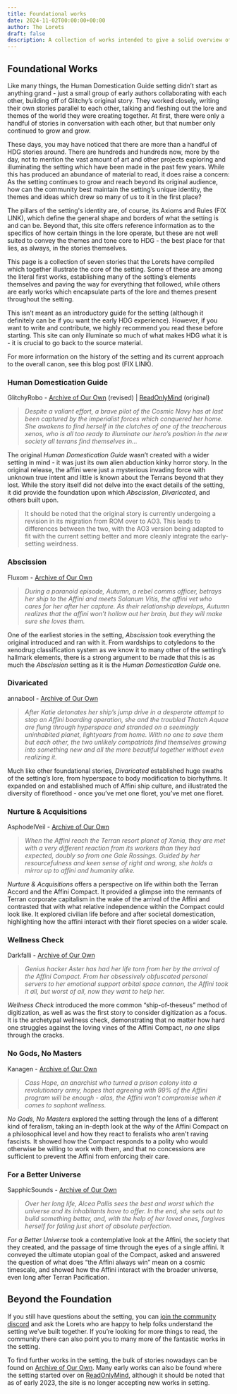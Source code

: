 ```yaml
---
title: Foundational works
date: 2024-11-02T00:00:00+00:00
author: The Lorets
draft: false
description: A collection of works intended to give a solid overview of the setting and its themes.
---
```

## Foundational Works
Like many things, the Human Domestication Guide setting didn’t start as anything grand - just a small group of early authors collaborating with each other, building off of Glitchy’s original story. They worked closely, writing their own stories parallel to each other, talking and fleshing out the lore and themes of the world they were creating together. At first, there were only a handful of stories in conversation with each other, but that number only continued to grow and grow.

These days, you may have noticed that there are more than a handful of HDG stories around. There are hundreds and hundreds now, more by the day, not to mention the vast amount of art and other projects exploring and illuminating the setting which have been made in the past few years. While this has produced an abundance of material to read, it does raise a concern: As the setting continues to grow and reach beyond its original audience, how can the community best maintain the setting’s unique identity, the themes and ideas which drew so many of us to it in the first place?

The pillars of the setting's identity are, of course, its Axioms and Rules (FIX LINK), which define the general shape and borders of what the setting is and can be. Beyond that, this site offers reference information as to the specifics of how certain things in the lore operate, but these are not well suited to convey the themes and tone core to HDG - the best place for that lies, as always, in the stories themselves.

This page is a collection of seven stories that the Lorets have compiled which together illustrate the core of the setting. Some of these are among the literal first works, establishing many of the setting’s elements themselves and paving the way for everything that followed, while others are early works which encapsulate parts of the lore and themes present throughout the setting.

This isn’t meant as an introductory guide for the setting (although it definitely can be if you want the early HDG experience). However, if you want to write and contribute, we highly recommend you read these before starting. This site can only illuminate so much of what makes HDG what it is - it is crucial to go back to the source material.

For more information on the history of the setting and its current approach to the overall canon, see this blog post (FIX LINK).
### Human Domestication Guide
GlitchyRobo - [Archive of Our Own](https://archiveofourown.org/works/45190954/) (revised) | [ReadOnlyMind](https://readonlymind.com/@GlitchyRobo/HumanDomesticationGuide/) (original)

> *Despite a valiant effort, a brave pilot of the Cosmic Navy has at last been captured by the imperialist forces which conquered her home. She awakens to find herself in the clutches of one of the treacherous xenos, who is all too ready to illuminate our hero’s position in the new society all terrans find themselves in…*

The original *Human Domestication Guide* wasn’t created with a wider setting in mind - it was just its own alien abduction kinky horror story. In the original release, the affini were just a mysterious invading force with unknown true intent and little is known about the Terrans beyond that they lost. While the story itself did not delve into the exact details of the setting, it did provide the foundation upon which *Abscission*, *Divaricated*, and others built upon.

> It should be noted that the original story is currently undergoing a revision in its migration from ROM over to AO3. This leads to differences between the two, with the AO3 version being adapted to fit with the current setting better and more cleanly integrate the early-setting weirdness.
### Abscission
Fluxom - [Archive of Our Own](https://archiveofourown.org/works/44917270/)

> *During a paranoid episode, Autumn, a rebel comms officer, betrays her ship to the Affini and meets Solanum Vitis, the affini vet who cares for her after her capture. As their relationship develops, Autumn realizes that the affini won’t hollow out her brain, but they will make sure she loves them.*

One of the earliest stories in the setting, *Abscission* took everything the original introduced and ran with it. From wardships to cotyledons to the xenodrug classification system as we know it to many other of the setting’s hallmark elements, there is a strong argument to be made that this is as much the *Abscission* setting as it is the *Human Domestication Guide* one.
### Divaricated
annabool - [Archive of Our Own](https://archiveofourown.org/works/41618376/)

> *After Katie detonates her ship’s jump drive in a desperate attempt to stop an Affini boarding operation, she and the troubled Thatch Aquae are flung through hyperspace and stranded on a seemingly uninhabited planet, lightyears from home. With no one to save them but each other, the two unlikely compatriots find themselves growing into something new and all the more beautiful together without even realizing it.*

Much like other foundational stories, *Divaricated* established huge swaths of the setting’s lore, from hyperspace to body modification to biorhythms. It expanded on and established much of Affini ship culture, and illustrated the diversity of florethood - once you’ve met one floret, you’ve met one floret.
### Nurture & Acquisitions
AsphodelVeil - [Archive of Our Own](https://archiveofourown.org/works/48096388/)

> *When the Affini reach the Terran resort planet of Xenia, they are met with a very different reaction from its workers than they had expected, doubly so from one Gale Rossings. Guided by her resourcefulness and keen sense of right and wrong, she holds a mirror up to affini and humanity alike.*

*Nurture & Acquisitions* offers a perspective on life within both the Terran Accord and the Affini Compact. It provided a glimpse into the remnants of Terran corporate capitalism in the wake of the arrival of the Affini and contrasted that with what relative independence within the Compact could look like. It explored civilian life before and after societal domestication, highlighting how the affini interact with their floret species on a wider scale.
### Wellness Check
Darkfalli - [Archive of Our Own](https://archiveofourown.org/works/41249283/)

> *Genius hacker Aster has had her life torn from her by the arrival of the Affini Compact. From her obsessively obfuscated personal servers to her emotional support orbital space cannon, the Affini took it all, but worst of all, now they want to help her.*

*Wellness Check* introduced the more common “ship-of-theseus” method of digitization, as well as was the first story to consider digitization as a focus. It is the archetypal wellness check, demonstrating that no matter how hard one struggles against the loving vines of the Affini Compact, *no one* slips through the cracks.
### No Gods, No Masters
Kanagen - [Archive of Our Own](https://archiveofourown.org/works/44810131/)

> *Cass Hope, an anarchist who turned a prison colony into a revolutionary army, hopes that agreeing with 99% of the Affini program will be enough - alas, the Affini won't compromise when it comes to sophont wellness.*

*No Gods, No Masters* explored the setting through the lens of a different kind of feralism, taking an in-depth look at the *why* of the Affini Compact on a philosophical level and how they react to feralists who aren't raving fascists. It showed how the Compact responds to a polity who would otherwise be willing to work with them, and that no concessions are sufficient to prevent the Affini from enforcing their care.
### For a Better Universe
SapphicSounds - [Archive of Our Own](https://archiveofourown.org/works/47826115/)

> *Over her long life, Alcea Pallis sees the best and worst which the universe and its inhabitants have to offer. In the end, she sets out to build something better, and, with the help of her loved ones, forgives herself for falling just short of absolute perfection.*

*For a Better Universe* took a contemplative look at the Affini, the society that they created, and the passage of time through the eyes of a single affini. It conveyed the ultimate utopian goal of the Compact, asked and answered the question of what does “the Affini always win” mean on a cosmic timescale, and showed how the Affini interact with the broader universe, even long after Terran Pacification.
## Beyond the Foundation
If you still have questions about the setting, you can [join the community discord](http://discord.humandomestication.guide/) and ask the Lorets who are happy to help folks understand the setting we’ve built together. If you’re looking for more things to read, the community there can also point you to many more of the fantastic works in the setting.

To find further works in the setting, the bulk of stories nowadays can be found on [Archive of Our Own](https://archiveofourown.org/tags/Human%20Domestication%20Guide%20-%20GlitchyRobo/works). Many early works can also be found where the setting started over on [ReadOnlyMind](https://readonlymind.com/search/?q=%23Human_Domestication_Guide), although it should be noted that as of early 2023, the site is no longer accepting new works in setting.